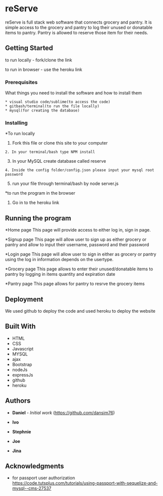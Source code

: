 # reServe

reServe is full stack web software that connects grocery and pantry. It is simple access to the grocery and pantry to log their unused or donatable items to pantry. Pantry is allowed to reserve those item for their needs. 

## Getting Started

to run locally  - fork/clone the link

to run in browser - use the heroku link

### Prerequisites

What things you need to install the software and how to install them

```
* visual studio code/sublime(to access the code)
* gitbash/terminal(to run the file locally)
* mysql(for creating the database)
```

### Installing
*To run locally

1. Fork this file or clone this site to your computer

```
2. In your terminal/bash type NPM install

```

3. In your MySQL create database called reserve

```
4. Inside the config folder/config.json please input your mysql root password
```
5. run your file through terminal/bash by node server.js

*to run the program in the browser
1. Go in to the heroku link 


## Running the program

*Home page
 This page will provide access to either log in, sign in page.

*Signup page
This page will allow user to sign up as either grocery or pantry and allow to input their username, password and their password

*Login page
This page will allow user to sign in either as grocery or pantry using the log in information depends on the usertype. 

*Grocery page
This page allows to enter their unused/donatable items to pantry by logging in items quantity and expiration date

*Pantry page
This page allows for pantry to resrve the grocery items 


## Deployment

We used github to deploy the code and used heroku to deploy the website

## Built With

* HTML
* CSS
* Javascript
* MYSQL
* ajax
* Bootstrap
* nodeJs
* expressJs
* github
* heroku



 

## Authors

* **Daniel** - *Initial work* (https://github.com/dansim76)

* **Ivo**

* **Stephnie**

* **Joe**

* **Jina**



## Acknowledgments

 * for passport user authorization https://code.tutsplus.com/tutorials/using-passport-with-sequelize-and-mysql--cms-27537

